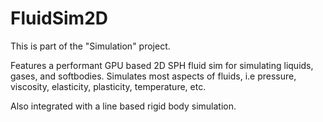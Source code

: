 # FluidSim2D

This is part of the "Simulation" project.

Features a performant GPU based 2D SPH fluid sim for simulating liquids, gases, and softbodies.
Simulates most aspects of fluids, i.e pressure, viscosity, elasticity, plasticity, temperature, etc.

Also integrated with a line based rigid body simulation.
